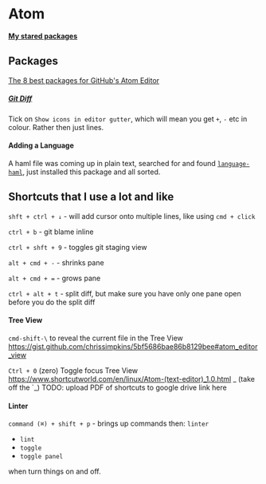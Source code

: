 # Atom

**[My stared packages](https://atom.io/users/libbyschuknight/stars?direction=desc&page=1&sort=stars)**

## Packages

[The 8 best packages for GitHub's Atom Editor](https://www.customd.com/articles/36/the-8-best-packages-for-githubs-atom-editor)

##### [Git Diff](https://atom.io/packages/git-diff)
Tick on `Show icons in editor gutter`, which will mean you get `+`, `-` etc in colour. Rather then just lines.

#### Adding a Language
A haml file was coming up in plain text, searched for and found [`language-haml`](https://atom.io/packages/language-haml), just installed this package and all sorted.


## Shortcuts that I use a lot and like

`shft + ctrl + ↓` - will add cursor onto multiple lines, like using `cmd + click`

`ctrl + b` - git blame inline

`ctrl + shft + 9` - toggles git staging view


`alt + cmd + -` - shrinks pane

`alt + cmd + =` - grows pane

`ctrl + alt + t` - split diff, but make sure you have only one pane open before you do the split diff


#### Tree View

`cmd-shift-\` to reveal the current file in the Tree View
https://gist.github.com/chrissimpkins/5bf5686bae86b8129bee#atom_editor_view

`Ctrl + 0` (zero) 	Toggle focus Tree View
https://www.shortcutworld.com/en/linux/Atom-(text-editor)_1.0.html _ (take off the `_)
TODO: upload PDF of shortcuts to google drive link here


#### Linter

`command (⌘) + shift + p` - brings up commands then:
`linter`
- `lint`
- `toggle`
- `toggle panel`

when turn things on and off.

